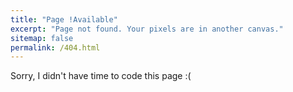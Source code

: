 ```yaml
---
title: "Page !Available"
excerpt: "Page not found. Your pixels are in another canvas."
sitemap: false
permalink: /404.html
---
```


Sorry, I didn't have time to code this page :(
